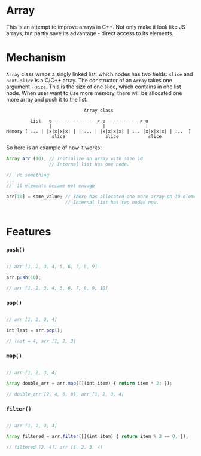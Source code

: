 # Array

This is an attempt to improve arrays in C++. Not only make it look like JS arrays, but partly save its advantage - direct access to its elements.

# Mechanism

`Array` class wraps a singly linked list, which nodes has two fields: `slice` and `next`. `slice` is a C/C++ array.
The constructor of an `Array` takes one argument - `size`. This is the size of one slice, which contains in one list node.
When user want to use more memory, there will be allocated one more array and push it to the list.


```
                             Array class
    
         List   o —---------------> o —-----------> o
                |                   |               |
Memory [ ... | |x|x|x|x| | | ... | |x|x|x|x| | ... |x|x|x|x| | ...  ]
                 slice               slice           slice
```


So here is an example of how it works:
```javascript
Array arr (10); // Initialize an array with size 10
                // Internal list has one node.

//  do something
...
//  10 elements became not enough

arr[10] = some_value; // There has allocated one more array on 10 elements inside
                      // Internal list has two nodes now.
                      

```

# Features

###  `push()`
```javascript

// arr [1, 2, 3, 4, 5, 6, 7, 8, 9]

arr.push(10);

// arr [1, 2, 3, 4, 5, 6, 7, 8, 9, 10]

```

### `pop()`
```javascript

// arr [1, 2, 3, 4]

int last = arr.pop();

// last = 4, arr [1, 2, 3]

```

### `map()`
```javascript

// arr [1, 2, 3, 4]

Array double_arr = arr.map([](int item) { return item * 2; });

// double_arr [2, 4, 6, 8], arr [1, 2, 3, 4]

```

### `filter()`
```javascript

// arr [1, 2, 3, 4]

Array filtered = arr.filter([](int item) { return item % 2 == 0; });

// filtered [2, 4], arr [1, 2, 3, 4]

```
